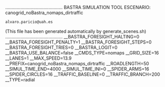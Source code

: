 .............................................
    BASTRA SIMULATION TOOL
    ESCENARIO: canogrid_noBastra_nomaps_dirtraffic

    alvaro.paricio@uah.es
(This file has been generated automatically by generate_scenes.sh)
.............................................
__BASTRA_FORESIGHT_HALTING=0
__BASTRA_FORESIGHT_PENALTY=1
__BASTRA_FORESIGHT_STEPS=0
__BASTRA_FORESIGHT_TRIES=0
__BASTRA_LOGIT=0
__BASTRA_USE_BALANCE=false
__CMDS_TYPE=nomaps
__GRID_SIZE=16
__LANES=1
__MAX_SPEED=13.9
__PREFIX=canogrid_noBastra_nomaps_dirtraffic
__ROADLENGTH=50
__SIMUL_TIME_END=4000
__SIMUL_TIME_INI=0
__SPIDER_ARMS=16
__SPIDER_CIRCLES=16
__TRAFFIC_BASELINE=0
__TRAFFIC_BRANCH=200
__TYPE=radial
